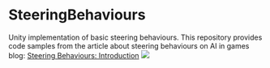 # SteeringBehaviours
Unity implementation of basic steering behaviours.
This repository provides code samples from the article about steering behaviours on AI in games blog:
[Steering Behaviours: Introduction](http://aiingames.com/?p=2190)
[![](http://aiingames.com/wp-content/uploads/2020/10/Seek.gif)](https://youtu.be/j7IzUToM0eY)
